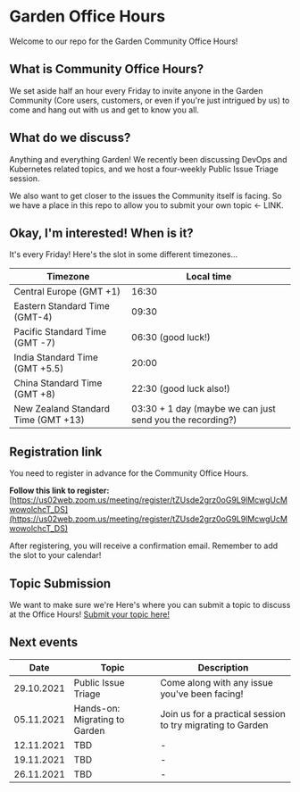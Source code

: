 # Garden Office Hours

Welcome to our repo for the Garden Community Office Hours!

## What is Community Office Hours?

We set aside half an hour every Friday to invite anyone in the Garden Community (Core users, customers, or even if you're just intrigued by us) to come and hang out with us and get to know you all.

## What do we discuss?

Anything and everything Garden! We recently been discussing DevOps and Kubernetes related topics, and we host a four-weekly Public Issue Triage session.

We also want to get closer to the issues the Community itself is facing. So we have a place in this repo to allow you to submit your own topic ← LINK.

## Okay, I'm interested! When is it?

It's every Friday! Here's the slot in some different timezones...

| Timezone  | Local time  |
|---|---|
|Central Europe (GMT +1) | 16:30 |
|Eastern Standard Time (GMT-4) | 09:30 |
|Pacific Standard Time (GMT -7) | 06:30 (good luck!)|
|India Standard Time (GMT +5.5) | 20:00 |
|China Standard Time (GMT +8) | 22:30 (good luck also!)|
|New Zealand Standard Time (GMT +13) | 03:30 + 1 day (maybe we can just send you the recording?) |

## Registration link

You need to register in advance for the Community Office Hours. 

**Follow this link to register:**
[https://us02web.zoom.us/meeting/register/tZUsde2grz0oG9L9lMcwgUcMwowolchcT_DS](https://us02web.zoom.us/meeting/register/tZUsde2grz0oG9L9lMcwgUcMwowolchcT_DS)

After registering, you will receive a confirmation email. Remember to add the slot to your calendar!

## Topic Submission

We want to make sure we're Here's where you can submit a topic to discuss at the Office Hours! [Submit your topic here!](https://github.com/garden-io/office-hours/issues/new?assignees=&labels=topic+suggestion&template=NEW_TOPIC.md&title=%5BTOPIC%5D%3A+)

## Next events

| Date | Topic | Description  |
|---|---|--|
| 29.10.2021  | Public Issue Triage  | Come along with any issue you've been facing!
| 05.11.2021  | Hands-on: Migrating to Garden  | Join us for a practical session to try migrating to Garden
| 12.11.2021  | TBD  | -
| 19.11.2021  | TBD  | -
| 26.11.2021  | TBD  | -

